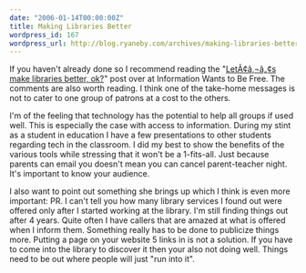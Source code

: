 ```yaml
---
date: "2006-01-14T00:00:00Z"
title: Making Libraries Better
wordpress_id: 167
wordpress_url: http://blog.ryaneby.com/archives/making-libraries-better/
---
```

If you haven't already done so I recommend reading the "<a href="http://meredith.wolfwater.com/wordpress/index.php/2006/01/10/lets-make-libraries-better-ok/">LetÃ¢â‚¬â„¢s make libraries better, ok?</a>" post over at Information Wants to Be Free. The comments are also worth reading. I think one of the take-home messages is not to cater to one group of patrons at a cost to the others.

I'm of the feeling that technology has the potential to help all groups if used well. This is especially the case with access to information. During my stint as a student in education I have a few presentations to other students regarding tech in the classroom. I did my best to show the benefits of the various tools while stressing that it won't be a 1-fits-all. Just because parents can email you doesn't mean you can cancel parent-teacher night. It's important to know your audience.

I also want to point out something she brings up which I think is even more important: PR. I can't tell you how many library services I found out were offered only after I started working at the library. I'm still finding things out after 4 years. Quite often I have callers that are amazed at what is offered when I inform them. Something really has to be done to publicize things more. Putting a page on your website 5 links in is not a solution. If you have to come into the library to discover it then your also not doing well. Things need to be out where people will just "run into it". 
